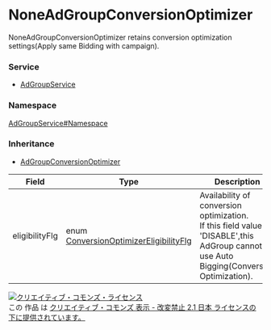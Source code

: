 

# NoneAdGroupConversionOptimizer

NoneAdGroupConversionOptimizer retains conversion optimization settings(Apply same Bidding with campaign).

### Service

+ [AdGroupService](../../services/AdGroupService.md)

### Namespace

[AdGroupService#Namespace](../../services/AdGroupService.md#namespace)

### Inheritance

+ [AdGroupConversionOptimizer](./AdGroupConversionOptimizer.md)

| Field | Type | Description | response | add | set | remove |
| ----- | ---- | ----------- | -------- | --------- | --------- | --------- |
| eligibilityFlg | enum [ConversionOptimizerEligibilityFlg](./ConversionOptimizerEligibilityFlg.md) | Availability of conversion optimization.<br/>If this field value is &#39;DISABLE&#39;,this AdGroup cannot use Auto Bigging(Conversion Optimization). | yes | Ignore | Ignore | Ignore | |

<a rel="license" href="http://creativecommons.org/licenses/by-nd/2.1/jp/"><img alt="クリエイティブ・コモンズ・ライセンス" style="border-width:0" src="https://i.creativecommons.org/l/by-nd/2.1/jp/88x31.png" /></a><br />この 作品 は <a rel="license" href="http://creativecommons.org/licenses/by-nd/2.1/jp/">クリエイティブ・コモンズ 表示 - 改変禁止 2.1 日本 ライセンスの下に提供されています。</a>
